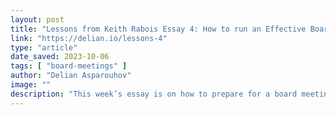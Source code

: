 ```yaml
---
layout: post
title: "Lessons from Keith Rabois Essay 4: How to run an Effective Board Meeting and make an Effective Board Deck"
link: "https://delian.io/lessons-4"
type: "article"
date_saved: 2023-10-06
tags: [ "board-meetings" ]
author: "Delian Asparouhov"
image: ""
description: "This week’s essay is on how to prepare for a board meeting, though many of the lessons apply to internal reviews as well."
---
```



